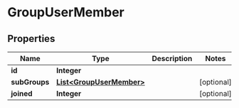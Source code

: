 

# GroupUserMember


## Properties

| Name | Type | Description | Notes |
|------------ | ------------- | ------------- | -------------|
|**id** | **Integer** |  |  |
|**subGroups** | [**List&lt;GroupUserMember&gt;**](GroupUserMember.md) |  |  [optional] |
|**joined** | **Integer** |  |  [optional] |



